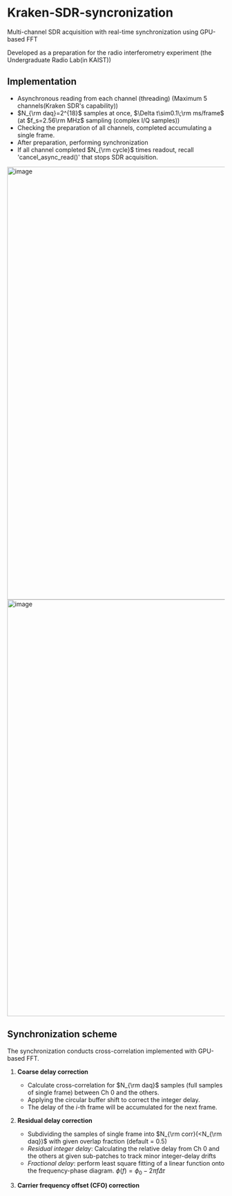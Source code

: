 # Kraken-SDR-syncronization
Multi-channel SDR acquisition with real-time synchronization using GPU-based FFT

Developed as a preparation for the radio interferometry experiment (the Undergraduate Radio Lab(in KAIST))

## Implementation
- Asynchronous reading from each channel (threading) (Maximum 5 channels(Kraken SDR's capability))
- $N_{\rm daq}=2^{18}$ samples at once, $\Delta t\sim0.1\;\rm ms/frame$ (at $f_s=2.56\rm MHz$ sampling (complex I/Q samples))
- Checking the preparation of all channels, completed accumulating a single frame.
- After preparation, performing synchronization
- If all channel completed $N_{\rm cycle}$ times readout, recall 'cancel_async_read()' that stops SDR acquisition. 
<img width="2280" height="1002" alt="image" src="https://github.com/user-attachments/assets/e0bce6f0-e175-46ee-a3fb-a11e309a4c0e" />
<img width="2045" height="965" alt="image" src="https://github.com/user-attachments/assets/ae380be7-df4b-4df9-b38d-a871339957f8" />

## Synchronization scheme
The synchronization conducts cross-correlation implemented with GPU-based FFT.
1. **Coarse delay correction**
   - Calculate cross-correlation for $N_{\rm daq}$ samples (full samples of single frame) between Ch 0 and the others.
   - Applying the circular buffer shift to correct the integer delay.
   - The delay of the $i$-th frame will be accumulated for the next frame.
   
2. **Residual delay correction**
   - Subdividing the samples of single frame into $N_{\rm corr}(<N_{\rm daq})$ with given overlap fraction (default = 0.5)
   - *Residual integer delay*: Calculating the relative delay from Ch 0 and the others at given sub-patches to track minor integer-delay drifts
   - *Fractional delay*: perform least square fitting of a linear function onto the frequency-phase diagram.
      $\phi (f) = \phi_0 -2\pi f\Delta \tau$

3. **Carrier frequency offset (CFO) correction**
      

